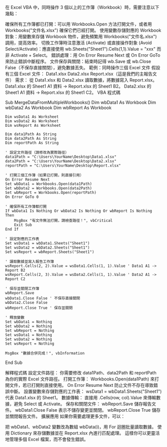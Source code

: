 在 Excel VBA 中，同時操作 3 個以上的工作簿（Workbook）時，需要注意以下幾點：

確保所有工作簿都已打開：可以用 Workbooks.Open 方法打開文件，或者用 Workbooks("文件名.xlsx") 確保它們已經打開。
使用變數存儲對應的 Workbook 對象：用變數來存儲 Workbook 物件，避免頻繁用 Workbooks("文件名.xlsx") 調用，提高效率。
切換工作簿時注意激活 (Activate) 或直接操作對象 (Avoid Select/Activate)：應直接使用 wb.Sheets("Sheet1").Cells(1,1).Value = "xxx" 而非 Activate + Select。
錯誤處理：用 On Error Resume Next 或 On Error GoTo 來防止錯誤中斷程序。
文件保存與關閉：結束時記得 wb.Save 或 wb.Close False（不保存直接關閉），避免數據丟失。
範例：同時操作三個 Excel 文件
假設有三個 Excel 文件：
Data1.xlsx
Data2.xlsx
Report.xlsx（這是我們的主報告文件）
需求：
從 Data1.xlsx 和 Data2.xlsx 讀取數據，將數據寫入 Report.xlsx。
Data1.xlsx 的 Sheet1 A1 資料 -> Report.xlsx 的 Sheet1 B2。
Data2.xlsx 的 Sheet1 A1 資料 -> Report.xlsx 的 Sheet1 C2。
VBA 程式碼

Sub MergeDataFromMultipleWorkbooks()
    Dim wbData1 As Workbook
    Dim wbData2 As Workbook
    Dim wbReport As Workbook
    
    Dim wsData1 As Worksheet
    Dim wsData2 As Worksheet
    Dim wsReport As Worksheet
    
    Dim data1Path As String
    Dim data2Path As String
    Dim reportPath As String
    
    ' 設定文件路徑（請修改為實際路徑）
    data1Path = "C:\Users\YourName\Desktop\Data1.xlsx"
    data2Path = "C:\Users\YourName\Desktop\Data2.xlsx"
    reportPath = "C:\Users\YourName\Desktop\Report.xlsx"
    
    ' 打開三個工作簿（如果已打開，則直接引用）
    On Error Resume Next
    Set wbData1 = Workbooks.Open(data1Path)
    Set wbData2 = Workbooks.Open(data2Path)
    Set wbReport = Workbooks.Open(reportPath)
    On Error GoTo 0
    
    ' 確保所有工作簿都打開
    If wbData1 Is Nothing Or wbData2 Is Nothing Or wbReport Is Nothing Then
        MsgBox "有文件無法打開，請檢查路徑！", vbCritical
        Exit Sub
    End If
    
    ' 設定對應的工作表
    Set wsData1 = wbData1.Sheets("Sheet1")
    Set wsData2 = wbData2.Sheets("Sheet1")
    Set wsReport = wbReport.Sheets("Sheet1")
    
    ' 讀取數據並寫入報告工作簿
    wsReport.Cells(2, 2).Value = wsData1.Cells(1, 1).Value ' Data1 A1 -> Report B2
    wsReport.Cells(2, 3).Value = wsData2.Cells(1, 1).Value ' Data2 A1 -> Report C2
    
    ' 保存並關閉工作簿
    wbReport.Save
    wbData1.Close False ' 不保存直接關閉
    wbData2.Close False
    wbReport.Close True ' 保存並關閉
    
    ' 釋放變數
    Set wbData1 = Nothing
    Set wbData2 = Nothing
    Set wbReport = Nothing
    Set wsData1 = Nothing
    Set wsData2 = Nothing
    Set wsReport = Nothing
    
    MsgBox "數據合併完成！", vbInformation
End Sub


解釋程式碼
設定文件路徑：
你需要修改 data1Path、data2Path 和 reportPath 為你的實際 Excel 文件路徑。
打開工作簿：
Workbooks.Open(data1Path) 來打開文件，若已打開則直接使用。
On Error Resume Next 防止文件不存在導致錯誤中斷。
設置變數來存儲對應的工作表：
wsData1 = wbData1.Sheets("Sheet1") 代表 Data1.xlsx 的 Sheet1。
數據傳輸：
直接用 .Cells(row, col).Value 來傳輸數據，避免 Select 或 Activate。
保存和關閉文件：
wbReport.Save 儲存報告文件。
wbData1.Close False 表示不儲存變更並關閉。
wbReport.Close True 儲存並關閉報告文件。
擴展應用
如果你需要處理更多文件，可以：

把 wbData1、wbData2 變數改為數組 wbData(i)，用 For 迴圈批量讀取數據。
使用 Dictionary 來存儲數據並在 Report.xlsx 內進行匹配處理。
這樣你可以更靈活地管理多個 Excel 檔案，而不會發生錯誤。
